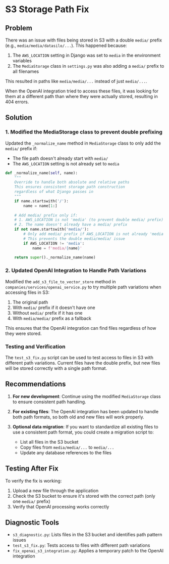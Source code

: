 # S3 Storage Path Fix

## Problem

There was an issue with files being stored in S3 with a double `media/` prefix (e.g., `media/media/datasilo/...`). This happened because:

1. The `AWS_LOCATION` setting in Django was set to `media` in the environment variables
2. The `MediaStorage` class in `settings.py` was also adding a `media/` prefix to all filenames

This resulted in paths like `media/media/...` instead of just `media/...`.

When the OpenAI integration tried to access these files, it was looking for them at a different path than where they were actually stored, resulting in 404 errors.

## Solution

### 1. Modified the MediaStorage class to prevent double prefixing

Updated the `_normalize_name` method in `MediaStorage` class to only add the `media/` prefix if:
- The file path doesn't already start with `media/`
- The `AWS_LOCATION` setting is not already set to `media`

```python
def _normalize_name(self, name):
    """
    Override to handle both absolute and relative paths
    This ensures consistent storage path construction 
    regardless of what Django passes in
    """
    if name.startswith('/'):
        name = name[1:]
        
    # Add media/ prefix only if:
    # 1. AWS_LOCATION is not 'media' (to prevent double media/ prefix)
    # 2. The name doesn't already have a media/ prefix
    if not name.startswith('media/'):
        # Only add media/ prefix if AWS_LOCATION is not already 'media'
        # This prevents the double media/media/ issue
        if AWS_LOCATION != 'media':
            name = f'media/{name}'
        
    return super()._normalize_name(name)
```

### 2. Updated OpenAI Integration to Handle Path Variations

Modified the `add_s3_file_to_vector_store` method in `companies/services/openai_service.py` to try multiple path variations when accessing files in S3:

1. The original path
2. With `media/` prefix if it doesn't have one
3. Without `media/` prefix if it has one
4. With `media/media/` prefix as a fallback

This ensures that the OpenAI integration can find files regardless of how they were stored.

### Testing and Verification

The `test_s3_fix.py` script can be used to test access to files in S3 with different path variations. Current files have the double prefix, but new files will be stored correctly with a single path format.

## Recommendations

1. **For new development**: Continue using the modified `MediaStorage` class to ensure consistent path handling.

2. **For existing files**: The OpenAI integration has been updated to handle both path formats, so both old and new files will work properly.

3. **Optional data migration**: If you want to standardize all existing files to use a consistent path format, you could create a migration script to:
   - List all files in the S3 bucket
   - Copy files from `media/media/...` to `media/...` 
   - Update any database references to the files

## Testing After Fix

To verify the fix is working:
1. Upload a new file through the application
2. Check the S3 bucket to ensure it's stored with the correct path (only one `media/` prefix)
3. Verify that OpenAI processing works correctly

## Diagnostic Tools

- `s3_diagnostic.py`: Lists files in the S3 bucket and identifies path pattern issues
- `test_s3_fix.py`: Tests access to files with different path variations
- `fix_openai_s3_integration.py`: Applies a temporary patch to the OpenAI integration 